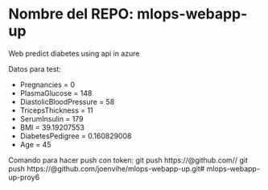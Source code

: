 # Nombre del REPO: mlops-webapp-up

Web predict diabetes using api in azure

Datos para test:

- Pregnancies = 0
- PlasmaGlucose = 148
- DiastolicBloodPressure = 58
- TricepsThickness = 11
- SerumInsulin = 179
- BMI = 39.19207553
- DiabetesPedigree = 0.160829008
- Age = 45

Comando para hacer push con token:
git push https://<token>@github.com/<nombre-usuario>/<nombre-repo>
git push https://<token>@github.com/joenvihe/mlops-webapp-up.git# mlops-webapp-up-proy6
